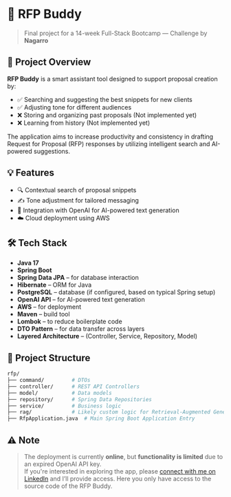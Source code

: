 # 📄 RFP Buddy

> Final project for a 14-week Full-Stack Bootcamp — Challenge by **Nagarro**

## 🚀 Project Overview

**RFP Buddy** is a smart assistant tool designed to support proposal creation by:

- ✅ Searching and suggesting the best snippets for new clients  
- ✅ Adjusting tone for different audiences  
- ❌ Storing and organizing past proposals (Not implemented yet)  
- ❌ Learning from history (Not implemented yet)

The application aims to increase productivity and consistency in drafting Request for Proposal (RFP) responses by utilizing intelligent search and AI-powered suggestions.

## 💡 Features

- 🔍 Contextual search of proposal snippets  
- ✍️ Tone adjustment for tailored messaging  
- 🧠 Integration with OpenAI for AI-powered text generation  
- ☁️ Cloud deployment using AWS

## 🛠️ Tech Stack

- **Java 17**
- **Spring Boot**
- **Spring Data JPA** – for database interaction  
- **Hibernate** – ORM for Java  
- **PostgreSQL** – database (if configured, based on typical Spring setup)  
- **OpenAI API** – for AI-powered text generation  
- **AWS** – for deployment  
- **Maven** – build tool  
- **Lombok** – to reduce boilerplate code  
- **DTO Pattern** – for data transfer across layers  
- **Layered Architecture** – (Controller, Service, Repository, Model)

## 📁 Project Structure

```bash
rfp/
├── command/         # DTOs
├── controller/      # REST API Controllers
├── model/           # Data models
├── repository/      # Spring Data Repositories
├── service/         # Business logic
├── rag/             # Likely custom logic for Retrieval-Augmented Generation
├── RfpApplication.java  # Main Spring Boot Application Entry
```

## ⚠️ Note

> The deployment is currently **online**, but **functionality is limited** due to an expired OpenAI API key.  
> If you're interested in exploring the app, please [connect with me on LinkedIn](#) and I’ll provide access.
> Here you only have access to the source code of the RFP Buddy.
